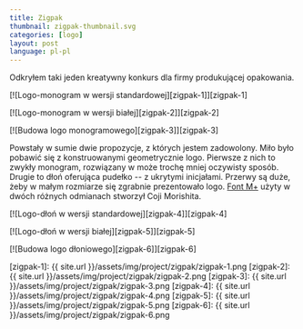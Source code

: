 ```yaml
---
title: Zigpak
thumbnail: zigpak-thumbnail.svg
categories: [logo]
layout: post
language: pl-pl
---
```


Odkryłem taki jeden kreatywny konkurs dla firmy produkującej opakowania.

[![Logo-monogram w wersji standardowej][zigpak-1]][zigpak-1]

[![Logo-monogram w wersji białej][zigpak-2]][zigpak-2]

[![Budowa logo monogramowego][zigpak-3]][zigpak-3]

Powstały w sumie dwie propozycje, z których jestem zadowolony. Miło było pobawić się z konstruowanymi geometrycznie logo. Pierwsze z nich to zwykły monogram, rozwiązany w może trochę mniej oczywisty sposób. Drugie to dłoń oferująca pudełko -- z ukrytymi inicjałami. Przerwy są duże, żeby w małym rozmiarze się zgrabnie prezentowało logo. [Font M+](http://mplus-fonts.sourceforge.jp/) użyty w dwóch różnych odmianach stworzył Coji Morishita.

[![Logo-dłoń w wersji standardowej][zigpak-4]][zigpak-4]

[![Logo-dłoń w wersji białej][zigpak-5]][zigpak-5]

[![Budowa logo dłoniowego][zigpak-6]][zigpak-6]

[zigpak-1]: {{ site.url }}/assets/img/project/zigpak/zigpak-1.png
[zigpak-2]: {{ site.url }}/assets/img/project/zigpak/zigpak-2.png
[zigpak-3]: {{ site.url }}/assets/img/project/zigpak/zigpak-3.png
[zigpak-4]: {{ site.url }}/assets/img/project/zigpak/zigpak-4.png
[zigpak-5]: {{ site.url }}/assets/img/project/zigpak/zigpak-5.png
[zigpak-6]: {{ site.url }}/assets/img/project/zigpak/zigpak-6.png